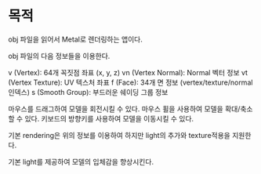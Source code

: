 #  목적

obj 파일을 읽어서 Metal로 렌더링하는 앱이다.

obj 파일의 다음 정보들을 이용한다.

v (Vertex): 64개 꼭짓점 좌표 (x, y, z)
vn (Vertex Normal): Normal 벡터 정보
vt (Vertex Texture): UV 텍스처 좌표
f (Face): 34개 면 정보 (vertex/texture/normal 인덱스)
s (Smooth Group): 부드러운 쉐이딩 그룹 정보

마우스를 드래그하여 모델을 회전시킬 수 있다.
마우스 휠을 사용하여 모델을 확대/축소할 수 있다.
키보드의 방향키를 사용하여 모델을 이동시킬 수 있다.

기본 rendering은 위의 정보를 이용하여 하지만 light의 추가와 texture적용을 지원한다.

기본 light를 제공하여 모델의 입체감을 향상시킨다.

